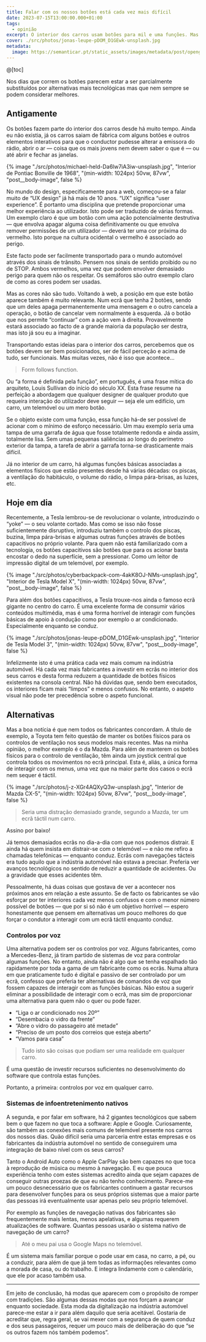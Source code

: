 ```yaml
---
title: Falar com os nossos botões está cada vez mais difícil
date: 2023-07-15T13:00:00.000+01:00
tags:
  - opinião
excerpt: O interior dos carros usam botões para mil e uma funções. Mas surpreendentemente isso cada vez menos acontece, uma vez que há alternativas mais tecnológicas que estão a ganhar terreno.
cover: ./src/photos/jonas-leupe-pDOM_D1GEwk-unsplash.jpg
metadata:
  image: https://semanticar.pt/static_assets/images/metadata/post/opengraph-botoes-fisicos.jpg
---
```

@[toc]

Nos dias que correm os botões parecem estar a ser parcialmente substituídos por alternativas mais tecnológicas mas que nem sempre se podem considerar melhores.

## Antigamente

Os botões fazem parte do interior dos carros desde há muito tempo. Ainda eu não existia, já os carros saiam de fábrica com alguns botões e outros elementos interativos para que o conductor pudesse alterar a emissora do rádio, abrir o ar — coisa que os mais jovens nem devem saber o que é — ou até abrir e fechar as janelas.

{% image
  "./src/photos/michael-held-Da6lw7iA3iw-unsplash.jpg",
  "Interior de Pontiac Bonville de 1968",
  "(min-width: 1024px) 50vw, 87vw",
  "post__body-image",
  false
%}

No mundo do design, especificamente para a web, começou-se a falar muito de “UX design” já há mais de 10 anos. “UX” significa “user experience”. É portanto uma disciplina que pretende proporcionar uma melhor experiência ao utilizador. Isto pode ser traduzido de várias formas. Um exemplo claro é que um botão com uma ação potencialmente destrutiva — que envolva apagar alguma coisa definitivamente ou que envolva remover permissões de um utilizador — deverá ter uma cor próxima do vermelho. Isto porque na cultura ocidental o vermelho é associado ao perigo.

Este facto pode ser facilmente transportado para o mundo automóvel através dos sinais de trânsito. Pensem nos sinais de sentido proibido ou no de STOP. Ambos vermelhos, uma vez que podem envolver demasiado perigo para quem não os respeitar. Os semáforos são outro exemplo claro de como as cores podem ser usadas.

Mas as cores não são tudo. Voltando à web, a posição em que este botão aparece também é muito relevante. Num ecrã que tenha 2 botões, sendo que um deles apaga permanentemente uma mensagem e o outro cancela a operação, o botão de cancelar vem normalmente à esquerda. Já o botão que nos permite “continuar” com a ação vem à direita. Provavelmente estará associado ao facto de a grande maioria da população ser destra, mas isto já sou eu a imaginar.

Transportando estas ideias para o interior dos carros, percebemos que os botões devem ser bem posicionados, ser de fácil perceção e acima de tudo, ser funcionais. Mas muitas vezes, não é isso que acontece…

> Form follows function.

Ou “a forma é definida pela função”, em português, é uma frase mítica do arquiteto, Louis Sullivan do início do século XX. Esta frase resume na perfeição a abordagem que qualquer designer de qualquer produto que requeira interação do utilizador deve seguir — seja ele um edifício, um carro, um telemóvel ou um mero botão.

Se o objeto existe com uma função, essa função há-de ser possível de acionar com o mínimo de esforço necessário. Um mau exemplo seria uma tampa de uma garrafa de água que fosse totalmente redonda e ainda assim, totalmente lisa. Sem umas pequenas saliências ao longo do perímetro exterior da tampa, a tarefa de abrir a garrafa torna-se drasticamente mais difícil.

Já no interior de um carro, há algumas funções básicas associadas a elementos físicos que estão presentes desde há várias décadas: os piscas, a ventilação do habitáculo, o volume do rádio, o limpa pára-brisas, as luzes, etc.

## Hoje em dia

Recentemente, a Tesla lembrou-se de revolucionar o volante, introduzindo o “yoke” — o seu volante cortado. Mas como se isso não fosse suficientemente disruptivo, introduziu também o controlo dos piscas, buzina, limpa pára-brisas e algumas outras funções através de botões capacitivos no próprio volante. Para quem não está familiarizado com a tecnologia, os botões capacitivos são botões que para os acionar basta encostar o dedo na superfície, sem a pressionar. Como um leitor de impressão digital de um telemóvel, por exemplo.

{% image
  "./src/photos/cyberbackpack-com-4akK8OJ-NMs-unsplash.jpg",
  "Interior de Tesla Model X",
  "(min-width: 1024px) 50vw, 87vw",
  "post__body-image",
  false
%}

Para além dos botões capacitivos, a Tesla trouxe-nos ainda o famoso ecrã gigante no centro do carro. É uma excelente forma de consumir vários conteúdos multimédia, mas é uma forma horrível de interagir com funções básicas de apoio à condução como por exemplo o ar condicionado. Especialmente enquanto se conduz.

{% image
  "./src/photos/jonas-leupe-pDOM_D1GEwk-unsplash.jpg",
  "Interior de Tesla Model 3",
  "(min-width: 1024px) 50vw, 87vw",
  "post__body-image",
  false
%}

Infelizmente isto é uma prática cada vez mais comum na indústria automóvel. Há cada vez mais fabricantes a investir em ecrãs no interior dos seus carros e desta forma reduzem a quantidade de botões físicos existentes na consola central. Não há dúvidas que, sendo bem executados, os interiores ficam mais “limpos” e menos confusos. No entanto, o aspeto visual não pode ter precedência sobre o aspeto funcional.

## Alternativas

Mas a boa notícia é que nem todos os fabricantes concordam. A título de exemplo, a Toyota tem feito questão de manter os botões físicos para os controlos de ventilação nos seus modelos mais recentes. Mas na minha opinião, o melhor exemplo é o da Mazda. Para além de manterem os botões físicos para o controlo de ventilação, têm ainda um joystick central que controla todos os movimentos no ecrã principal. Esta é, aliás, a única forma de interagir com os menus, uma vez que na maior parte dos casos o ecrã nem sequer é táctil.

{% image
  "./src/photos/j-z-XGr4AQXyQ3w-unsplash.jpg",
  "Interior de Mazda CX-5",
  "(min-width: 1024px) 50vw, 87vw",
  "post__body-image",
  false
%}

> Seria uma distração demasiado grande, segundo a Mazda, ter um ecrã táctil num carro.

Assino por baixo!

Já temos demasiados ecrãs no dia-a-dia com que nos podemos distrair. E ainda há quem insista em distrair-se com o telemóvel — e não me refiro a chamadas telefónicas — enquanto conduz. Ecrãs com navegações tácteis era tudo aquilo que a indústria automóvel não estava a precisar. Preferia ver avanços tecnológicos no sentido de reduzir a quantidade de acidentes. Ou a gravidade que esses acidentes têm.

Pessoalmente, há duas coisas que gostava de ver a acontecer nos próximos anos em relação a este assunto. Se de facto os fabricantes se vão esforçar por ter interiores cada vez menos confusos e com o menor número possível de botões — que por si só não é um objetivo horrível — espero honestamente que pensem em alternativas um pouco melhores do que forçar o condutor a interagir com um ecrã táctil enquanto conduz.

### Controlos por voz

Uma alternativa podem ser os controlos por voz. Alguns fabricantes, como a Mercedes-Benz, já tiram partido de sistemas de voz para controlar algumas funções. No entanto, ainda não é algo que se tenha espalhado tão rapidamente por toda a gama de um fabricante como os ecrãs. Numa altura em que praticamente tudo é digital e passivo de ser controlado por um ecrã, confesso que preferia ter alternativas de comandos de voz que fossem capazes de interagir com as funções básicas. Não estou a sugerir eliminar a possibilidade de interagir com o ecrã, mas sim de proporcionar uma alternativa para quem não o quer ou pode fazer.

* “Liga o ar condicionado nos 20º”
* “Desembacia o vidro da frente”
* “Abre o vidro do passageiro até metade”
* “Preciso de um posto dos correios que esteja aberto”
* “Vamos para casa”

> Tudo isto são coisas que podiam ser uma realidade em qualquer carro.

É uma questão de investir recursos suficientes no desenvolvimento do software que controla estas funções.

Portanto, a primeira: controlos por voz em qualquer carro.

### Sistemas de infoentretenimento nativos

A segunda, e  por falar em software, há 2 gigantes tecnológicos que sabem bem o que fazem no que toca a software: Apple e Google. Curiosamente, são também as conexões mais comuns de telemóvel presente nos carros dos nossos dias. Quão difícil seria uma parceria entre estas empresas e os fabricantes da indústria automóvel no sentido de conseguirem uma integração de baixo nível com os seus carros?

Tanto o Android Auto como o Apple CarPlay são bem capazes no que toca à reprodução de música ou mesmo à navegação. E eu que pouca experiência tenho com estes sistemas acredito ainda que sejam capazes de conseguir outras proezas de que eu não tenho conhecimento. Parece-me um pouco desnecessário que os fabricantes continuem a gastar recursos para desenvolver funções para os seus próprios sistemas que a maior parte das pessoas irá eventualmente usar apenas pelo seu próprio telemóvel.

Por exemplo as funções de navegação nativas dos fabricantes são frequentemente mais lentas, menos apelativas, e algumas requerem atualizações de software. 
Quantas pessoas usarão o sistema nativo de navegação de um carro?

> Até o meu pai usa o Google Maps no telemóvel. 

É um sistema mais familiar porque o pode usar em casa, no carro, a pé, ou a conduzir, para além de que já tem todas as informações relevantes como a morada de casa, ou do trabalho. E integra lindamente com o calendário, que ele por acaso também usa.

***

Em jeito de conclusão, há modas que aparecem com o propósito de romper com tradições. São algumas dessas modas que nos forçam a avançar enquanto sociedade. Esta moda da digitalização na indústria automóvel parece-me estar a ir para além daquilo que seria aceitável. Gostaria de acreditar que, regra geral, se vai mexer com a segurança de quem conduz e dos seus passageiros, requer um pouco mais de deliberação do que “se os outros fazem nós também podemos”.
